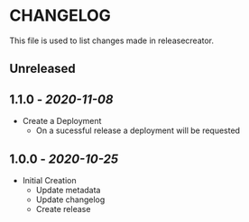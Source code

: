 # CHANGELOG

This file is used to list changes made in releasecreator.

## Unreleased

## 1.1.0 - *2020-11-08*

- Create a Deployment
  - On a sucessful release a deployment will be requested

## 1.0.0 - *2020-10-25*

- Initial Creation
  - Update metadata
  - Update changelog
  - Create release
